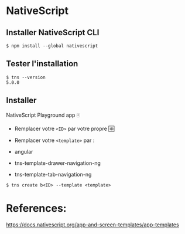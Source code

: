 
# NativeScript


## Installer NativeScript CLI

```
$ npm install --global nativescript
```

## Tester l'installation

```
$ tns --version
5.0.0
```

## Installer  

 NativeScript Playground app   :mahjong:
 
* Remplacer votre `<ID>` par votre propre :id:
 
* Remplacer votre `<template>` par :
 
 - angular
 
 - tns-template-drawer-navigation-ng

 - tns-template-tab-navigation-ng


 
```
$ tns create b<ID> --template <template>
```

# References: 

https://docs.nativescript.org/app-and-screen-templates/app-templates
